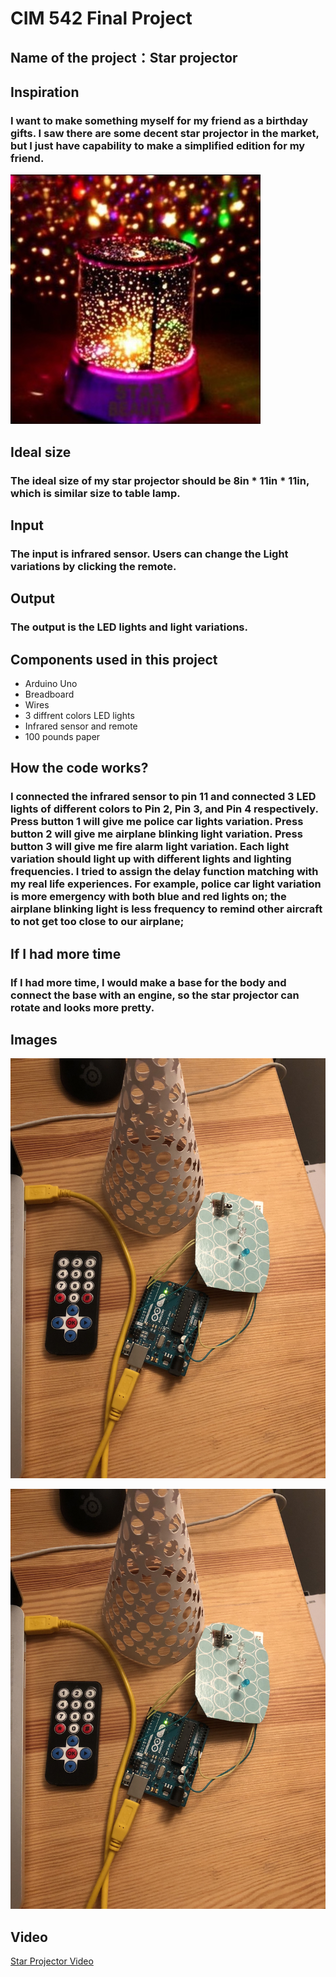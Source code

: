# CIM 542 Final Project

## Name of the project：Star projector


## Inspiration

### I want to make something myself for my friend as a birthday gifts. I saw there are some decent star projector in the market, but I just have capability to make a simplified edition for my friend.

![Star Projector](images/projector.jpg)

## Ideal size
### The ideal size of my star projector should be 8in * 11in * 11in, which is similar size to table lamp. 

## Input
### The input is infrared sensor. Users can change the Light variations by clicking the remote. 

## Output
### The output is the LED lights and light variations. 

## Components used in this project

* Arduino Uno
* Breadboard
* Wires
* 3 diffrent colors LED lights
* Infrared sensor and remote
* 100 pounds paper


## How the code works?
### I connected the infrared sensor to pin 11 and connected 3 LED lights of different colors to Pin 2, Pin 3, and Pin 4 respectively. Press button 1 will give me police car lights variation. Press button 2 will give me airplane blinking light variation. Press button 3 will give me fire alarm light variation. Each light variation should light up with different lights and lighting frequencies. I tried to assign the delay function matching with my real life experiences. For example, police car light variation is more emergency with both blue and red lights on; the airplane blinking light is less frequency to remind other aircraft to not get too close to our airplane; 


## If I had more time
### If I had more time, I would make a base for the body and connect the base with an engine, so the star projector can rotate and looks more pretty. 


## Images

![breadboard](images/IMG_3696.JPG)

![finished](images/IMG_3696.JPG)

## Video

[Star Projector Video](https://www.youtube.com/watch?v=6YI9B_2OqjQ&feature=youtu.be)










 
